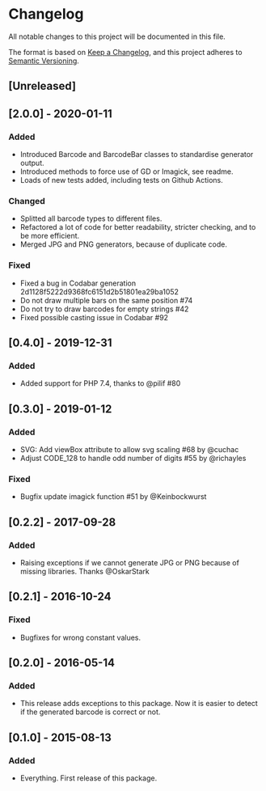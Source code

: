 # Changelog
All notable changes to this project will be documented in this file.

The format is based on [Keep a Changelog](https://keepachangelog.com/en/1.0.0/),
and this project adheres to [Semantic Versioning](https://semver.org/spec/v2.0.0.html).

## [Unreleased]

## [2.0.0] - 2020-01-11
### Added
- Introduced Barcode and BarcodeBar classes to standardise generator output.
- Introduced methods to force use of GD or Imagick, see readme.
- Loads of new tests added, including tests on Github Actions.

### Changed
- Splitted all barcode types to different files.
- Refactored a lot of code for better readability, stricter checking, and to be more efficient.
- Merged JPG and PNG generators, because of duplicate code.

### Fixed
- Fixed a bug in Codabar generation 2d1128f5222d9368fc6151d2b51801ea29ba1052
- Do not draw multiple bars on the same position #74
- Do not try to draw barcodes for empty strings #42
- Fixed possible casting issue in Codabar #92

## [0.4.0] - 2019-12-31
### Added
- Added support for PHP 7.4, thanks to @pilif #80

## [0.3.0] - 2019-01-12
### Added
- SVG: Add viewBox attribute to allow svg scaling #68 by @cuchac
- Adjust CODE_128 to handle odd number of digits #55 by @richayles

### Fixed
- Bugfix update imagick function #51 by @Keinbockwurst

## [0.2.2] - 2017-09-28
### Added
- Raising exceptions if we cannot generate JPG or PNG because of missing libraries. Thanks @OskarStark

## [0.2.1] - 2016-10-24
### Fixed
- Bugfixes for wrong constant values.

## [0.2.0] - 2016-05-14
### Added
- This release adds exceptions to this package. Now it is easier to detect if the generated barcode is correct or not.

## [0.1.0] - 2015-08-13
### Added
- Everything. First release of this package.
